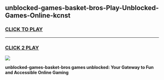 
## unblocked-games-basket-bros-Play-Unblocked-Games-Online-kcnst
<h3>
<a href="https://premium76.site?title=unblocked-games-basket-bros&ref=25A">CLICK TO PLAY</a></h3>
<hr>

<h3>
<a href="https://premium76.site?title=unblocked-games-basket-bros&ref=25A">CLICK 2 PLAY</a>
  
</h3>

<a href="https://premium76.site?title=unblocked-games-basket-bros&ref=25A"><img src="https://clearcache.store/games.png"></a>


**unblocked-games-basket-bros games unblocked: Your Gateway to Fun and Accessible Online Gaming**
